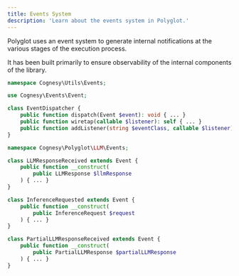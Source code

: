 ```yaml
---
title: Events System
description: 'Learn about the events system in Polyglot.'
---
```


Polyglot uses an event system to generate internal notifications at the various stages of the execution process.

It has been built primarily to ensure observability of the internal components of the library.

```php
namespace Cognesy\Utils\Events;

use Cognesy\Events\Event;

class EventDispatcher {
    public function dispatch(Event $event): void { ... }
    public function wiretap(callable $listener): self { ... }
    public function addListener(string $eventClass, callable $listener): self { ... }
}

namespace Cognesy\Polyglot\LLM\Events;

class LLMResponseReceived extends Event {
    public function __construct(
        public LLMResponse $llmResponse
    ) { ... }
}

class InferenceRequested extends Event {
    public function __construct(
        public InferenceRequest $request
    ) { ... }
}

class PartialLLMResponseReceived extends Event {
    public function __construct(
        public PartialLLMResponse $partialLLMResponse
    ) { ... }
}
```

